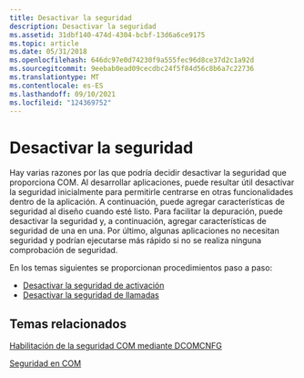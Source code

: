 ```yaml
---
title: Desactivar la seguridad
description: Desactivar la seguridad
ms.assetid: 31dbf140-474d-4304-bcbf-13d6a6ce9175
ms.topic: article
ms.date: 05/31/2018
ms.openlocfilehash: 646dc97e0d74230f9a555fec96d8ce37d2c1a92d
ms.sourcegitcommit: 9eebab0ead09cecdbc24f5f84d56c8b6a7c22736
ms.translationtype: MT
ms.contentlocale: es-ES
ms.lasthandoff: 09/10/2021
ms.locfileid: "124369752"
---
```

# <a name="turning-off-security"></a>Desactivar la seguridad

Hay varias razones por las que podría decidir desactivar la seguridad que proporciona COM. Al desarrollar aplicaciones, puede resultar útil desactivar la seguridad inicialmente para permitirle centrarse en otras funcionalidades dentro de la aplicación. A continuación, puede agregar características de seguridad al diseño cuando esté listo. Para facilitar la depuración, puede desactivar la seguridad y, a continuación, agregar características de seguridad de una en una. Por último, algunas aplicaciones no necesitan seguridad y podrían ejecutarse más rápido si no se realiza ninguna comprobación de seguridad.

En los temas siguientes se proporcionan procedimientos paso a paso:

-   [Desactivar la seguridad de activación](turning-off-activation-security.md)
-   [Desactivar la seguridad de llamadas](turning-off-call-security.md)

## <a name="related-topics"></a>Temas relacionados

<dl> <dt>

[Habilitación de la seguridad COM mediante DCOMCNFG](enabling-com-security-using-dcomcnfg.md)
</dt> <dt>

[Seguridad en COM](security-in-com.md)
</dt> </dl>

 

 




